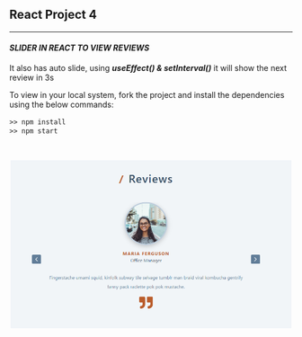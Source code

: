 ## React Project 4

<hr>

#### _**SLIDER IN REACT TO VIEW REVIEWS**_

It also has auto slide, using _**useEffect() & setInterval()**_ it will show the next review in 3s

To view in your local system, fork the project and install the dependencies using the below commands:

```
>> npm install
>> npm start
```

<br>

<p align="center">
  <img src="readmeimg/img1.PNG" width="500" title="Tours">
</p>
